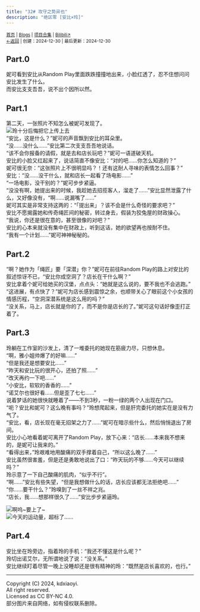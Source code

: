 ```yaml
---
title: "32# 攻守之势异也"
description: "绝区零 [安比×玲]"
---
```

<small id="old_menu"><a href="/">首页</a> | <a href="/blogs">Blogs</a> | <a href="/Project">项目合集</a> | <a href="https://space.bilibili.com/1987247870">Bilibili↗</a><br></small><small><a href="../../">←返回</a> |
 创建：2024-12-30 | 最后更新：2024-12-30</small><br>

## Part.0
妮可看到安比从Random Play里面跌跌撞撞地出来，小脸红透了，忍不住想问问安比发生了什么。<br>
而安比支支吾吾，说不出个因所以然。<br>

## Part.1
第二天，一张照片不知怎么被妮可发现了。<br>
![玲十分后悔把它上传上去](//rs.kdxiaoyi.top/res/images/blogs/32/1.jpg "一张图片")<br>
“安比，这是什么？”妮可的声音飘到安比的耳朵里。<br>
“没……没什么……”安比第二次支支吾吾地说话。<br>
“该不会你报备的请假，就是去和店长玩吧？”妮可一语道破天机。<br>
安比的小脸又红起来了，说话简直不像安比：“对的吧……你怎么知道的？”<br>
妮可很无奈：“这张照片上不很明显吗？！还有这耐人寻味的表情怎么回事？”<br>
安比：“没……没干什么，就和店长一起看了场电影……”<br>
“一场电影，没干别的？”妮可步步紧逼。<br>
“没没有啊，她提出来的时候，我趁她去招揽客人，溜走了……”安比显然泄露了什么，又好像没有，“啊……说漏嘴了……”<br>
妮可其实是非常支持这两的：“「提出来」？该不会是什么奇怪的要求吧？”<br>
安比不愿揭露她和传奇绳匠间的秘密，转过身去，假装为狡兔屋的财政操心。<br>
“我说，你还是很在意的，甚至很像的对吧？”<br>
安比的心本来就没有集中在财政上，听到这话，她的欲望再也按耐不住。<br>
“我有一个计划……”妮可神神秘秘的。

## Part.2
“啊？她作为「绳匠」要「深潜」你？”妮可在前往Random Play的路上对安比的叙述惊讶不已，“安比你成空洞了？店长在干什么啊？”<br>
安比拿着个妮可给她买的汉堡，点点头：“她就是这么说的，要不我也不会逃跑。”<br>
“这进展，有点快了？”妮可为店长感到震惊之余，也顺带关心了眼前这个小女孩的情感历程，“空洞深潜系统是这么用的吗？”<br>
“没关系，马上，店长就是你的了，而不是你是店长的了。”妮可这句话好像歪打正着了。

## Part.3
玲躺在工作室的沙发上，清了一堆委托的她现在筋疲力尽，只想休息。<br>
“啊，雅小姐帅爆了的好嘛……”<br>
“但是我还是想要安比……”<br>
“昨天和安比玩的很开心，还拍了照……”<br>
“改天再约一下吧……”<br>
“小安比，软软的香香的……”<br>
“诺艾尔也很好看……但是歪了七七……”<br>
说着梦话的她很快就睡着了——不到3秒，一粉一绿的两个人出现在门口。<br>
“呃？安比和妮可？这么晚有事吗？”玲想爬起来，但是肝完委托的她实在是没有力气了。<br>
“安比，看，店长现在毫无招架之力了……”妮可在暗示些什么，然后悄悄退出了房间。<br>
安比小心地看着妮可离开了Random Play，放下心来：“店长……本来我不想来的，是妮可让我来的。”<br>
“看得出来，”玲艰难地用酸痛的双手撑着自己，“所以这么晚了……”<br>
安比虽然很害羞，但是还是勇敢地说出了口：“昨天玩的不够……今天可以继续吗？”<br>
玲示意了一下自己酸痛的肌肉，“似乎不行”。<br>
“啊……”安比有些失望，“但是我想做什么的话，店长应该都无法拒绝吧……”<br>
“你……要干什么？”玲嗅到了一丝不祥之兆。<br>
“店长，我……想那样很久了……”安比步步紧逼玲。

![啊呜~要上了~](//rs.kdxiaoyi.top/res/images/blogs/32/2.jpg "安比")<br>
![今天的运动量，超标了……](//rs.kdxiaoyi.top/res/images/blogs/32/3.jpg "玲")<br>

## Part.4
安比坐在玲旁边，指着玲的手机：“我还不懂这是什么呢？”<br>
玲切出诺艾尔，无所谓地说了说：“没关系。”<br>
安比继续盯着尽管一晚上没睡却还是很有精神的玲：“既然是店长喜欢的，也行。”<br>


---
Copyright (C) 2024, kdxiaoyi.<br>
All right reserved.<br>
Licensed as CC BY-NC 4.0.<br>
部分图片来自网络，如有侵权联系删除。

<script src="https://rs.kdxiaoyi.top/res/scripts/js/sober.min.js"></script><script src="https://rs.kdxiaoyi.top/res/scripts/js/md-newUI-render.js"></script>